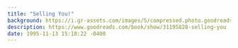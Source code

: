 ```yaml
---
title: "Selling You!"
background: https://i.gr-assets.com/images/S/compressed.photo.goodreads.com/books/1469193771l/31195828._SY75_.jpg
description: https://www.goodreads.com/book/show/31195828-selling-you
date: 1995-11-13 15:18:22 -0400
---
```

